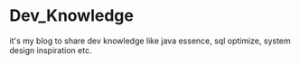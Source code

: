 # Dev_Knowledge
it's my blog to share dev knowledge like java essence, sql optimize, system design inspiration etc.
